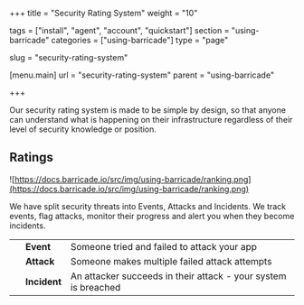 +++
title = "Security Rating System"
weight = "10"

tags = ["install", "agent", "account", "quickstart"]
section = "using-barricade"
categories = ["using-barricade"]
type = "page"

slug = "security-rating-system"

[menu.main]
    url = "security-rating-system"
    parent = "using-barricade"

+++

Our security rating system is made to be simple by design, so that anyone can understand what is happening on their infrastructure regardless of their level of security knowledge or position.

## Ratings

![https://docs.barricade.io/src/img/using-barricade/ranking.png](https://docs.barricade.io/src/img/using-barricade/ranking.png)

We have split security threats into Events, Attacks and Incidents. We track events, flag attacks, monitor their progress and alert you when they become incidents.

<table class="risk">
<tbody>
<tr>
<td><em> </em></td>
<td><strong>Event</strong></td>
<td>Someone tried and failed to attack your app </td>
</tr>
<tr>
<td><em> </em></td>
<td><strong>Attack</strong></td>
<td>Someone makes multiple failed attack attempts </td>
</tr>
<tr>
<td><em> </em></td>
<td><strong>Incident</strong></td>
<td>An attacker succeeds in their attack - your system is breached</td>
</tr>
</tbody>
</table>
